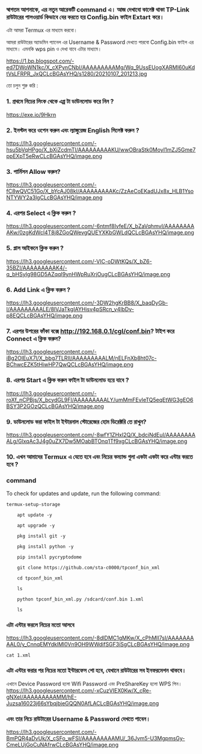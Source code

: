 ### স্বাগতম আপনাকে, এর নতুন আরেকটি command এ। আজ দেখাবো কানেক্ট থাকা TP-Link রাউটারের পাসওয়ার্ড কিভাবে বের করতে হয় Config.bin ফাইল Extart করে। 
এটা আমরা Termux এর মাধ্যমে করবো। 

আমরা রাউটারের অ্যাডমিন প্যানেল এর Username & Password দেখতে পারবো Config.bin ফাইল এর মাধ্যমে। এমনকি wps pin ও দেখা যাবে এটার মাধ্যমে। 

https://1.bp.blogspot.com/-ed7DWoWN1kc/X_cXPynCNbI/AAAAAAAAAMg/Wq_9UssEUogXARMI60uKdtVsLFRPR_JxQCLcBGAsYHQ/s1280/20210107_201213.jpg

তো চলুন শুরু করি :

### 1. প্রথমে নিচের লিংক থেকে এপ্প টা ডাউনলোড করে নিন ?
https://exe.io/9Hkrn
### 2. ইনস্টল করে ওপেন করুন এবং ল্যাঙ্গুয়েজ English সিলেক্ট করুন ?
https://lh3.googleusercontent.com/-hsu5bVqHPgo/X_bXiZcdmTI/AAAAAAAAAKU/wwOBraStk0MoyI1mZJ5Gme7ppEXpT5eRwCLcBGAsYHQ/image.png
### 3. পার্মিসন Allow করুন?
https://lh3.googleusercontent.com/-fC8wQVC51Go/X_bYcAJ08kI/AAAAAAAAAKc/ZzAeCoEKadUJx8x_HLB1YsoNTYWY2a3lgCLcBGAsYHQ/image.png
### 4. এরপর  Select এ ক্লিক করুন ?
https://lh3.googleusercontent.com/-6ntmf8IvfeE/X_bZaVqhmvI/AAAAAAAAAKw/0zgKdWcl4T8j8ZGoQWevgQUEYXKbGWLdQCLcBGAsYHQ/image.png
### 5. প্লাস আইকনে ক্লিক করুন ?
https://lh3.googleusercontent.com/-VIC-oDWtKQs/X_bZ6-35BZI/AAAAAAAAAK4/-q_bHSyIg98GD5AZqqI9ynHWpRuXrjOugCLcBGAsYHQ/image.png
### 6. Add Link এ ক্লিক করুন ?
https://lh3.googleusercontent.com/-3DW2hgKrBB8/X_baqDyGb-I/AAAAAAAAALE/8lVJaTkgIAYHisv4pSRcn_y4IbDv-p8EQCLcBGAsYHQ/image.png
### 7. এরপর উপরের ফাঁকা বক্সে http://192.168.0.1/cgl/conf.bin? টাইপ করে Connect এ ক্লিক করুন?
https://lh3.googleusercontent.com/-iBg2OIEuX7I/X_bbg7TLRII/AAAAAAAAALM/nELFnXb8ht07c-BChwcEZK5tHiwHP7QwQCLcBGAsYHQ/image.png
### 8. এরপর Start এ ক্লিক করুন ফাইল টা  ডাউনলোড হয়ে যাবে ?
https://lh3.googleusercontent.com/-roXf_nCPBjs/X_bcydGL9FI/AAAAAAAAALY/umMmFEvIeTQ5eqEtWG3gEO6BSY3P2GOzQCLcBGAsYHQ/image.png

### 9. ডাউনলোড করা ফাইল টা ইন্টারনাল স্টোরেজের হোম ডিরেক্টরি তে রাখুন?
https://lh3.googleusercontent.com/-8wfY1ZHxI2Q/X_bdciNdEuI/AAAAAAAAALg/GlxqAc3J4g0uZX7Dw5MOabBTOnq1Tf9xgCLcBGAsYHQ/image.png
### 10. এখন আমাদের Termux এ যেতে হবে এবং নিচের কম্যান্ড গুলা একটা একটা করে এন্টার করতে হবে ?








### command 
To check for updates and update, run the following command:
```
termux-setup-storage

    apt update -y

    apt upgrade -y

    pkg install git -y

    pkg install python -y

    pip install pycryptodome

    git clone https://github.com/sta-c0000/tpconf_bin_xml

    cd tpconf_bin_xml

    ls

    python tpconf_bin_xml.py /sdcard/conf.bin 1.xml

    ls 

```
### এটা এন্টার করলে নিচের মতো আসবে 
https://lh3.googleusercontent.com/-8dlDMC1gMKw/X_cPhMlI7sI/AAAAAAAAAL0/y_CnnqEMYdklMl0Vn9OH9WWdifSGF3iSgCLcBGAsYHQ/image.png
```
cat 1.xml
```
### এটা এন্টার করার পর নিচের মতো ইন্টারফেস শো হবে, যেখানে রাউটারের সব ইনফরমেশন থাকবে।
এখানে Device Password হলো  Wifi Password এবং  PreShareKey হলো WPS  পিন।
https://lh3.googleusercontent.com/-xCuzVIEX0Kw/X_cRe-gNXeI/AAAAAAAAAMM/hE-Juzsa16023j66sYbqjbjeGQQN0AfLACLcBGAsYHQ/image.png
### এবং তার নিচে রাউটারের Username & Password দেখতে পাবেন।
https://lh3.googleusercontent.com/-BmPQR4aDvUk/X_cSFo_wFSI/AAAAAAAAAMU/_36Jvm5-U3MgpmsGy-CmeLUjGoCuNAfrwCLcBGAsYHQ/image.png


